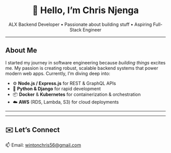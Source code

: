 <!-- ==================== -->
<!--   GITHUB PROFILE    -->
<!-- ==================== -->

<!-- Banner -->
<h1 align="center">
  👋 Hello, I’m <strong>Chris Njenga</strong>
</h1>
<p align="center">
  ALX Backend Developer • Passionate about building stuff • Aspiring Full-Stack Engineer
</p>



---

<!-- About Me -->
<section>
  <h2>About Me</h2>
  <p>
    I started my journey in software engineering because <em>building things</em> excites me. My passion is creating 
    robust, scalable backend systems that power modern web apps. Currently, I’m diving deep into:
  </p>
  <ul>
    <li>⚙️ <strong>Node.js / Express.js</strong> for REST & GraphQL APIs</li>
    <li>🐍 <strong>Python & Django</strong> for rapid development</li>
    <li>📦 <strong>Docker</strong> & <strong>Kubernetes</strong> for containerization & orchestration</li>
    <li>☁️ <strong>AWS</strong> (RDS, Lambda, S3) for cloud deployments</li>
  </ul>
</section>

---

<!-- Projects -->

---

<!-- Skills -->
<!-- Skills -->




<!-- Contact -->
<section>
  <h2>✉️ Let’s Connect</h2>
  <p>
    📫 Email: <a href="mailto:your.email@example.com">wintonchris56@gmail.com</a><br/>   
  </p>
</section>
